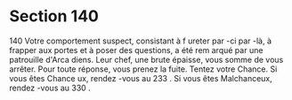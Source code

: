 # Section 140

140
Votre comportement suspect, consistant à f ureter par -ci par -là, à
frapper aux portes et à poser des questions, a été rem arqué par
une patrouille d'Arca diens. Leur chef, une brute épaisse, vous
somme de vous arrêter. Pour toute réponse, vous prenez la fuite.
Tentez votre Chance. Si vous êtes Chance ux, rendez -vous au
233 . Si vous êtes Malchanceux, rendez -vous au 330 .